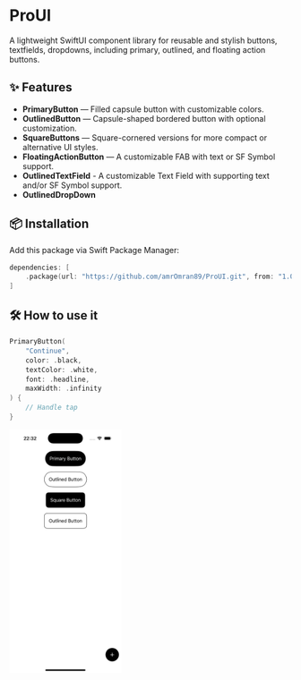 # ProUI

A lightweight SwiftUI component library for reusable and stylish buttons, textfields, dropdowns, including primary, outlined, and floating action buttons.

## ✨ Features

- **PrimaryButton** — Filled capsule button with customizable colors.
- **OutlinedButton** — Capsule-shaped bordered button with optional customization.
- **SquareButtons** — Square-cornered versions for more compact or alternative UI styles.
- **FloatingActionButton** — A customizable FAB with text or SF Symbol support.
- **OutlinedTextField** - A customizable Text Field with supporting text and/or SF Symbol support.
- **OutlinedDropDown**

## 📦 Installation

Add this package via Swift Package Manager:

```swift
dependencies: [
    .package(url: "https://github.com/amrOmran89/ProUI.git", from: "1.0.0")
]
```

## 🛠️ How to use it

```swift
PrimaryButton(
    "Continue",
    color: .black,
    textColor: .white,
    font: .headline,
    maxWidth: .infinity
) {
    // Handle tap
}
```
<img src="./Simulator Screenshot - iPhone 16 Pro - 2025-05-31 at 22.32.15.png" alt="Screenshot" width="200" />

